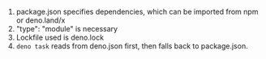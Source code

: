 1. package.json specifies dependencies, which can be imported from npm or deno.land/x
1. "type": "module" is necessary
1. Lockfile used is deno.lock
1. `deno task` reads from deno.json first, then falls back to package.json.